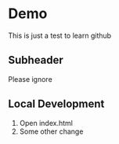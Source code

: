 # Demo 

This is just a test to learn github

## Subheader

Please ignore

## Local Development

1. Open index.html
2. Some other change 
